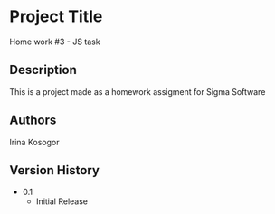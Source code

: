 # Project Title

Home work #3 - JS task 

## Description

This is a project made as a homework assigment for Sigma Software

## Authors

Irina Kosogor

## Version History

* 0.1
    * Initial Release
